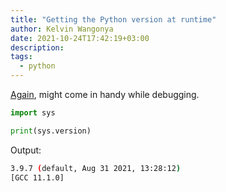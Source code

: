 ```yaml
---
title: "Getting the Python version at runtime"
author: Kelvin Wangonya
date: 2021-10-24T17:42:19+03:00
description:
tags:
  - python
---
```


[Again](https://wangonya.com/blog/getting-the-running-go-version/), might come in handy while debugging.

```py
import sys

print(sys.version)
```

Output:

```sh
3.9.7 (default, Aug 31 2021, 13:28:12)
[GCC 11.1.0]
```

